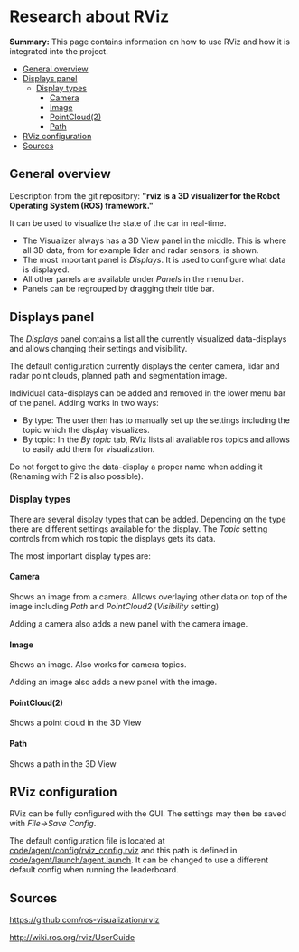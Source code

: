 # Research about RViz

**Summary:** This page contains information on how to use RViz and how it is integrated into the project.

- [General overview](#general-overview)
- [Displays panel](#displays-panel)
  - [Display types](#display-types)
    - [Camera](#camera)
    - [Image](#image)
    - [PointCloud(2)](#pointcloud2)
    - [Path](#path)
- [RViz configuration](#rviz-configuration)
- [Sources](#sources)

## General overview

Description from the git repository: **"rviz is a 3D visualizer for the Robot Operating System (ROS) framework."**

It can be used to visualize the state of the car in real-time.

- The Visualizer always has a 3D View panel in the middle. This is where all 3D data, from for example lidar and radar sensors, is shown.
- The most important panel is *Displays*. It is used to configure what data is displayed.
- All other panels are available under *Panels* in the menu bar.
- Panels can be regrouped by dragging their title bar.

## Displays panel

The *Displays* panel contains a list all the currently visualized data-displays and allows changing their settings and visibility.

The default configuration currently displays the center camera, lidar and radar point clouds, planned path and segmentation image.

Individual data-displays can be added and removed in the lower menu bar of the panel. Adding works in two ways:

- By type: The user then has to manually set up the settings including the topic which the display visualizes.
- By topic: In the *By topic* tab, RViz lists all available ros topics and allows to easily add them for visualization.

Do not forget to give the data-display a proper name when adding it (Renaming with F2 is also possible).

### Display types

There are several display types that can be added.
Depending on the type there are different settings available for the display.
The *Topic* setting controls from which ros topic the displays gets its data.

The most important display types are:

#### Camera

Shows an image from a camera. Allows overlaying other data on top of the image including *Path* and *PointCloud2* (*Visibility* setting)

Adding a camera also adds a new panel with the camera image.

#### Image

Shows an image. Also works for camera topics.

Adding an image also adds a new panel with the image.

#### PointCloud(2)

Shows a point cloud in the 3D View

#### Path

Shows a path in the 3D View

## RViz configuration

RViz can be fully configured with the GUI. The settings may then be saved with *File->Save Config*.

The default configuration file is located at [code/agent/config/rviz_config.rviz](../../../../code/agent/config/rviz_config.rviz)
and this path is defined in [code/agent/launch/agent.launch](../../../../code/agent/launch/agent.launch). It can be changed to use a different default config when running the leaderboard.

## Sources

<https://github.com/ros-visualization/rviz>

<http://wiki.ros.org/rviz/UserGuide>
